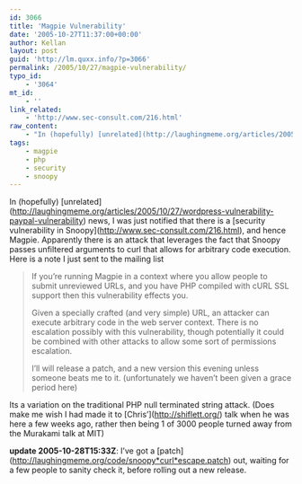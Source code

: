 ```yaml
---
id: 3066
title: 'Magpie Vulnerability'
date: '2005-10-27T11:37:00+00:00'
author: Kellan
layout: post
guid: 'http://lm.quxx.info/?p=3066'
permalink: /2005/10/27/magpie-vulnerability/
typo_id:
    - '3064'
mt_id:
    - ''
link_related:
    - 'http://www.sec-consult.com/216.html'
raw_content:
    - "In (hopefully) [unrelated](http://laughingmeme.org/articles/2005/10/27/wordpress-vulnerability-paypal-vulnerability) news, I was just notified that there is a [security vulnerability in Snoopy](http://www.sec-consult.com/216.html), and hence Magpie.  Apparently there is an attack that leverages the fact that Snoopy passes unfiltered arguments to curl that allows for arbitrary code execution.  Here is a note I just sent to the mailing list\r\n\r\n> If you\\'re running Magpie in a context where you allow people to submit\r\nunreviewed URLs, and you have PHP compiled with cURL SSL support then\r\nthis vulnerability effects you.\r\n\r\n> Given a specially crafted (and very simple) URL, an attacker can\r\nexecute arbitrary code in the web server context.  There is no\r\nescalation possibly with this vulnerability, though potentially it\r\ncould be combined with other attacks to allow some sort of permissions\r\nescalation.\r\n\r\n> I\\'ll will release a patch, and a new version this evening unless\r\nsomeone beats me to it. (unfortunately we haven\\'t been given a grace\r\nperiod here)\r\n\r\nIts a variation on the traditional PHP null terminated string attack.  (Does make me wish I had made it to [Chris\\'](http://shiflett.org/) talk when he was here a few weeks ago, rather then being 1 of 3000 people turned away from the Murakami talk at MIT)\r\n\r\n**update 2005-10-28T15:33Z**:  I\\'ve got a [patch](http://laughingmeme.org/code/snoopy_curl_escape.patch) out, waiting for a few people to sanity check it, before rolling out a new release."
tags:
    - magpie
    - php
    - security
    - snoopy
---
```


In (hopefully) \[unrelated\](http://laughingmeme.org/articles/2005/10/27/wordpress-vulnerability-paypal-vulnerability) news, I was just notified that there is a \[security vulnerability in Snoopy\](http://www.sec-consult.com/216.html), and hence Magpie. Apparently there is an attack that leverages the fact that Snoopy passes unfiltered arguments to curl that allows for arbitrary code execution. Here is a note I just sent to the mailing list

> If you’re running Magpie in a context where you allow people to submit unreviewed URLs, and you have PHP compiled with cURL SSL support then this vulnerability effects you.
> 
> Given a specially crafted (and very simple) URL, an attacker can execute arbitrary code in the web server context. There is no escalation possibly with this vulnerability, though potentially it could be combined with other attacks to allow some sort of permissions escalation.
> 
> I’ll will release a patch, and a new version this evening unless someone beats me to it. (unfortunately we haven’t been given a grace period here)

Its a variation on the traditional PHP null terminated string attack. (Does make me wish I had made it to \[Chris’\](http://shiflett.org/) talk when he was here a few weeks ago, rather then being 1 of 3000 people turned away from the Murakami talk at MIT)

**update 2005-10-28T15:33Z**: I’ve got a \[patch\](http://laughingmeme.org/code/snoopy*curl*escape.patch) out, waiting for a few people to sanity check it, before rolling out a new release.